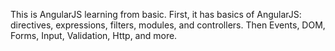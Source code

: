 This is AngularJS learning from basic.
First, it has basics of AngularJS: directives, expressions, filters, modules, and controllers.
Then Events, DOM, Forms, Input, Validation, Http, and more.

